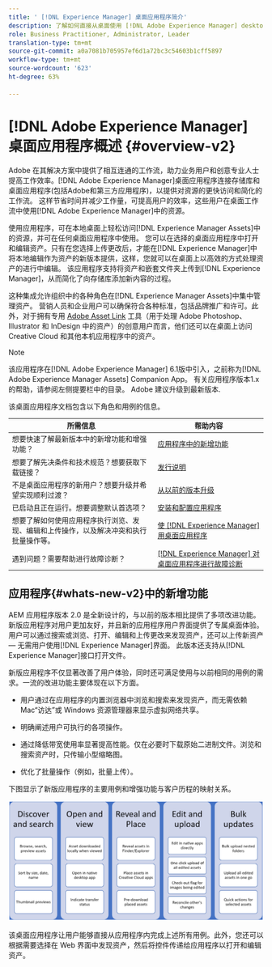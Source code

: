```yaml
---
title: ' [!DNL Experience Manager] 桌面应用程序简介'
description: 了解如何直接从桌面使用 [!DNL Adobe Experience Manager] desktop app to optimize the asset management workflows for creative users when using [!DNL Adobe Experience Manager Assets] 。
role: Business Practitioner, Administrator, Leader
translation-type: tm+mt
source-git-commit: a0a7081b705957ef6d1a72bc3c54603b1cff5897
workflow-type: tm+mt
source-wordcount: '623'
ht-degree: 63%

---
```



# [!DNL Adobe Experience Manager] 桌面应用程序概述  {#overview-v2}

Adobe 在其解决方案中提供了相互连通的工作流，助力业务用户和创意专业人士提高工作效率。[!DNL Adobe Experience Manager]桌面应用程序连接存储库和桌面应用程序(包括Adobe和第三方应用程序)，以提供对资源的更快访问和简化的工作流。 这样节省时间并减少工作量，可提高用户的效率，这些用户在桌面工作流中使用[!DNL Adobe Experience Manager]中的资源。

使用应用程序，可在本地桌面上轻松访问[!DNL Experience Manager Assets]中的资源，并可在任何桌面应用程序中使用。 您可以在选择的桌面应用程序中打开和编辑资产。只有在您选择上传更改后，才能在[!DNL Experience Manager]中将本地编辑作为资产的新版本提供，这样，您就可以在桌面上以高效的方式处理资产的进行中编辑。 该应用程序支持将资产和嵌套文件夹上传到[!DNL Experience Manager]，从而简化了向存储库添加新内容的过程。

这种集成允许组织中的各种角色在[!DNL Experience Manager Assets]中集中管理资产。 营销人员和企业用户可以确保符合各种标准，包括品牌推广和许可。此外，对于拥有专用 [Adobe Asset Link](https://www.adobe.com/cn/marketing/experience-manager-assets/adobe-asset-link.html) 工具（用于处理 Adobe Photoshop、Illustrator 和 InDesign 中的资产）的创意用户而言，他们还可以在桌面上访问 Creative Cloud 和其他本机应用程序中的资产。

>[!NOTE]
>
>该应用程序在[!DNL Adobe Experience Manager] 6.1版中引入，之前称为[!DNL Adobe Experience Manager Assets] Companion App。 有关应用程序版本1.x的帮助，请参阅左侧提要栏中的目录。 Adobe 建议升级到最新版本.

该桌面应用程序文档包含以下角色和用例的信息。

| 所需信息 | 帮助内容 |
|--- |--- |
| 想要快速了解最新版本中的新增功能和增强功能？ | [应用程序中的新增功能](#whats-new-v2) |
| 想要了解先决条件和技术规范？想要获取下载链接？ | [发行说明](release-notes.md) |
| 不是桌面应用程序的新用户？想要升级并希望实现顺利过渡？ | [从以前的版本升级](install-upgrade.md#upgrade-from-previous-version) |
| 已启动且正在运行。想要调整默认首选项？ | [安装和配置应用程序](install-upgrade.md) |
| 想要了解如何使用应用程序执行浏览、发现、编辑和上传操作，以及解决冲突和执行批量操作等。 | [使 [!DNL Experience Manager] 用桌面应用程序](using.md) |
| 遇到问题？需要帮助进行故障诊断？ | [ [!DNL Experience Manager] 对 桌面应用程序进行故障诊断](troubleshoot.md) |

## 应用程序{#whats-new-v2}中的新增功能

AEM 应用程序版本 2.0 是全新设计的，与以前的版本相比提供了多项改进功能。新版应用程序对用户更加友好，并且新的应用程序用户界面提供了专属桌面体验。用户可以通过搜索或浏览、打开、编辑和上传更改来发现资产，还可以上传新资产 — 无需用户使用[!DNL Experience Manager]界面。 此版本还支持从[!DNL Experience Manager]接口打开文件。

新版应用程序不仅显著改善了用户体验，同时还可满足使用与以前相同的用例的需求。一流的改进功能主要体现在以下方面。

* 用户通过在应用程序的内置浏览器中浏览和搜索来发现资产，而无需依赖 Mac“访达”或 Windows 资源管理器来显示虚拟网络共享。

* 明确阐述用户可执行的各项操作。

* 通过降低带宽使用率显著提高性能。仅在必要时下载原始二进制文件。浏览和搜索资产时，只传输小型缩略图。

* 优化了批量操作（例如，批量上传）。

下图显示了新版应用程序的主要用例和增强功能与客户历程的映射关系。

![[!DNL Experience Manager] 桌面应用程序的新增功能](assets/aem_desktop_app_usecases_v2.png)

该桌面应用程序让用户能够直接从应用程序内完成上述所有用例。此外，您还可以根据需要选择在 Web 界面中发现资产，然后将控件传递给应用程序以打开和编辑资产。
